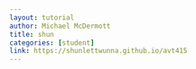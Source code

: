 ```yaml
---
layout: tutorial
author: Michael McDermott
title: shun
categories: [student]
link: https://shunlettwunna.github.io/avt415
---
```

